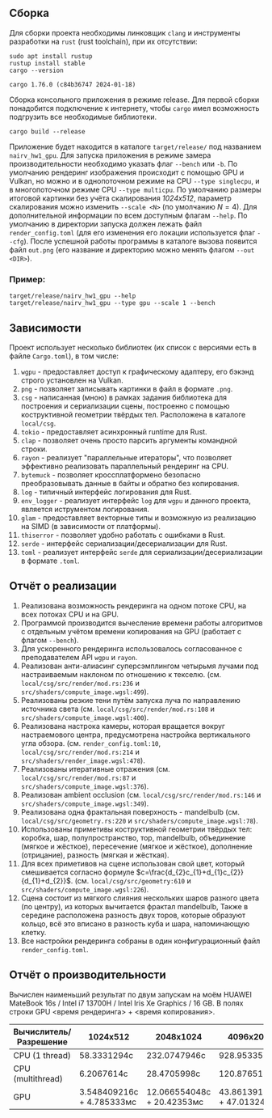 ## Сборка

Для сборки проекта необходимы линковщик `clang` и инструменты разработки на `rust` (rust toolchain), при их отсутствии:

```shell
sudo apt install rustup
rustup install stable
cargo --version
```

```output
cargo 1.76.0 (c84b36747 2024-01-18)
```

Сборка консольного приложения в режиме release. Для первой сборки понадобится подключение к интернету, чтобы `cargo` имел возможность подгрузить все необходимые библиотеки.

```shell
cargo build --release
```

Приложение будет находится в каталоге `target/release/` под названием `nairv_hw1_gpu`. Для запуска приложения в режиме замера производительности необходимо указать флаг `--bench` или `-b`. По умолчанию рендеринг изображения происходит с помощью GPU и  Vulkan, но можно и в однопоточном режиме на CPU `--type singlecpu`, и в многопоточном режиме CPU `--type multicpu`. По умолчанию размеры итоговой картинки без учёта скалирования *1024х512*, параметр скалирования можно изменить `--scale <N>` (по умолчанию $N=4$). Для дополнительной информации по всем доступным флагам `--help`. По умолчанию в директории запуска должен лежать файл `render_config.toml` (для его изменения его локации используется флаг `--cfg`). После успешной работы программы в каталоге вызова появится файл `out.png` (его название и директорию можно менять флагом `--out <DIR>`).

### Пример:

```shell
target/release/nairv_hw1_gpu --help
target/release/nairv_hw1_gpu --type gpu --scale 1 --bench
```

## Зависимости

Проект использует несколько библиотек (их список с версиями есть в файле `Cargo.toml`), в том числе:

1. `wgpu` - предоставляет доступ к графическому адаптеру, его бэкэнд строго установлен на Vulkan.
2. `png` - позволяет записывать картинки в файл в формате `.png`.
3. `csg` - написанная (мною) в рамках задания библиотека для построения и сериализации сцены, построенно с помощью коструктивной геометрии твёрдых тел. Расположена в каталоге `local/csg`.
4. `tokio` - предоставляет асинхронный runtime для Rust.
5. `clap` - позволяет очень просто парсить аргументы командной строки.
6. `rayon` - реализует "параллельные итераторы", что позволяет эффективно реализовать параллельный рендеринг на CPU.
7. `bytemuck` - позволяет кроссплатформено безопасно преобразовывать данные в байты и обратно без копирования.
8. `log` - типичный интерфейс логирования для Rust.
9. `env_logger` - реализует интерфейс `log` для `wgpu` и данного проекта, является иструментом логирования.
10. `glam` - предоставляет векторные типы и возможную из реализацию на SIMD (в зависимости от платформы).
11. `thiserror` - позволяет удобно работать с ошибками в Rust.
12. `serde` - интерфейс сериализации/десериализации для Rust.
13. `toml` - реализует интерфейс `serde` для сериализации/десериализации в формате `.toml`.

##  Отчёт о реализации

1. Реализована возможность рендеринга на одном потоке CPU, на всех потоках CPU и на GPU.
2. Программой производится вычесление времени работы алгоритмов с отдельным учётом времени копирования на GPU (работает с флагом `--bench`).
3. Для ускоренного рендеринга использовалось согласованное с преподавателем API `wgpu` и `rayon`.
4. Реализован анти-алиасинг суперсэмплингом четырьмя лучами под настраиваемым наклоном по отношению к текселю. (см. `local/csg/src/render/mod.rs:236` и `src/shaders/compute_image.wgsl:499`).
5. Реализованы резкие тени путём запуска луча по направлению источника света (см. `local/csg/src/render/mod.rs:108` и `src/shaders/compute_image.wgsl:400`).
6. Реализована настрока камеры, которая вращается вокруг настраемового центра, предусмотрена настройка вертикального угла обзора. (см. `render_config.toml:10`, `local/csg/src/render/mod.rs:214` и `src/shaders/render_image.wgsl:478`).
7. Реализованы итеративные отражения (см. `local/csg/src/render/mod.rs:87` и `src/shaders/compute_image.wgsl:376`).
8. Реализован ambient occlusion (см. `local/csg/src/render/mod.rs:146` и `src/shaders/compute_image.wgsl:349`).
9. Реализована одна фрактальная поверхность - mandelbulb (см. `local/csg/src/geometry.rs:220` и `src/shaders/compute_image.wgsl:78`).
10. Использованы приметивы коструктивной геометрии твёрдых тел: коробка, шар, полупространство, тор, mandelbulb, объединение (мягкое и жёсткое), пересечение (мягкое и жёсткое), дополнение (отрицание), разность (мягкая и жёсткая).
11. Для всех приметивов на сцене использован свой цвет, который смешивается согласно формуле $c=\frac{d_{2}c_{1}+d_{1}c_{2}}{d_{1}+d_{2}}$. (см. `local/csg/src/geometry:610` и `src/shaders/compute_image.wgsl:226`).
12. Сцена состоит из мягкого слияния нескольких шаров разного цвета (по центру), из которых вычитается фрактал mandelbulb, Также в середине расположена разность двух торов, которые образуют кольцо, всё это вписано в разность куба и шара, напоминающую клетку.
13. Все настройки рендеринга собраны в один конфигурационный файл `render_config.toml`.

## Отчёт о производительности

Вычислен наименьший результат по двум запускам на моём HUAWEI MateBook 16s / Intel i7 13700H / Intel Iris Xe Graphics / 16 GB.
В полях строки GPU <время рендеринга> + <время копирования>.

| Вычислитель/Разрешение | 1024x512                  | 2048x1024                  | 4096x2048                   |
| ---------------------- | ------------------------- | -------------------------- | --------------------------- |
| CPU (1 thread)         | 58.3331294с               | 232.0747946с               | 928.9533555с                |
| CPU (multithread)      | 6.2067614с                | 28.4705998с                | 120.8765138с                |
| GPU                    | 3.548409216с + 4.785333мс | 12.066554048с + 20.42353мс | 43.861391872с + 47.013249мс |
